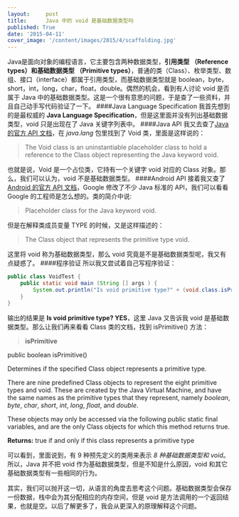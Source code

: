 ```yaml
---
layout:     post
title:      Java 中的 void 是基础数据类型吗
published: True
date: '2015-04-11'
cover_image: '/content/images/2015/4/scaffolding.jpg'
---
```


Java是面向对象的编程语言，它主要包含两种数据类型，**引用类型 （Reference types）**和**基础数据类型 （Primitive types）**，普通的类（Class）、枚举类型、数组、接口（interface）都属于引用类型，而基础数据类型就是 boolean，byte，short，int，long，char，float，double。偶然的机会，看到有人讨论 void 是否属于 Java 中的基础数据类型。这是一个很有意思的问题，于是查了一些资料，并且自己动手写代码验证了一下。
####Java Language Specification
我首先想到的是最权威的 **Java Language Specification**，但是这里面并没有列出基础数据类型，void 只是出现在了 Java 关键字列表中。
####Java API
我又去查了[Java 的官方 API 文档](http://docs.oracle.com/javase/8/docs/api/)，在 *java.lang* 包里找到了 Void 类，里面是这样说的：
>The Void class is an uninstantiable placeholder class to hold a reference to the Class object representing the Java keyword void.

也就是说，Void 是一个占位类，它持有一个关键字 void 对应的 Class 对象。那么，我们可以认为，void 不是基础数据类型。
####Android API
接着我又查了[Android 的官方 API 文档](http://developer.android.com/reference/java/lang/Void.html)，Google 修改了不少 Java 标准的 API，我们可以看看 Google 的工程师是怎么想的。类的简介中说:
>Placeholder class for the Java keyword void.

但是在解释类成员变量 TYPE 的时候，又是这样描述的：
>The Class object that represents the primitive type void.

这里将 void 称为基础数据类型，那么 void 究竟是不是基础数据类型呢，我又有点疑惑了。
####程序验证
所以我又尝试着自己写程序验证：

```java
public class VoidTest {
    public static void main (String [] args ) {
        System.out.println("Is void primitive type?" + (void.class.isPrimitive() ? "YES" : "NO"));
    }
}
```

输出的结果是 **Is void primitive type? YES**，这里 Java 又告诉我 void 是基础数据类型。那么让我们再来看看 Class 类的文档，找到 isPrimitive() 方法：
>**isPrimitive**
>
public boolean isPrimitive()
>
Determines if the specified Class object represents a primitive type.
>
There are nine predefined Class objects to represent the eight primitive types and void. These are created by the Java Virtual  Machine, and have the same names as the primitive types that they represent, namely *boolean*, *byte*, *char*, *short*, *int*, *long*, *float*, and *double*.
>
These objects may only be accessed via the following public static final variables, and are the only Class objects for which this method returns true.
>
**Returns:**
true if and only if this class represents a primitive type

可以看到，里面说到，有 9 种预先定义的类用来表示 *8 种基础数据类型和 void*。所以，Java 并不把 void 作为基础数据类型，但是不知是什么原因，void 和其它基础数据类型有一些相同的行为。

其实，我们可以抛开这一切，从语言的角度去思考这个问题。基础数据类型会保存一份数据，栈中会为其分配相应的内存空间，但是 void 是方法调用的一个返回结果，也就是空。以后了解更多了，我会从更深入的原理解释这个问题。
